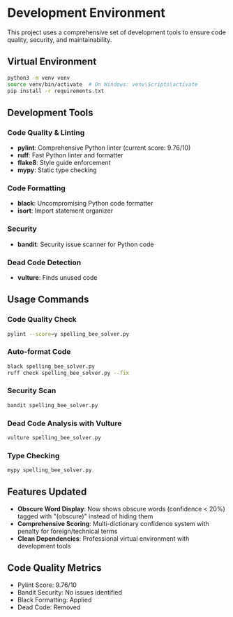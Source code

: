 # Development Environment

This project uses a comprehensive set of development tools to ensure code
quality, security, and maintainability.

## Virtual Environment

```bash
python3 -m venv venv
source venv/bin/activate  # On Windows: venv\Scripts\activate
pip install -r requirements.txt
```

## Development Tools

### Code Quality & Linting

- **pylint**: Comprehensive Python linter (current score: 9.76/10)
- **ruff**: Fast Python linter and formatter
- **flake8**: Style guide enforcement
- **mypy**: Static type checking

### Code Formatting

- **black**: Uncompromising Python code formatter
- **isort**: Import statement organizer

### Security

- **bandit**: Security issue scanner for Python code

### Dead Code Detection

- **vulture**: Finds unused code

## Usage Commands

### Code Quality Check

```bash
pylint --score=y spelling_bee_solver.py
```

### Auto-format Code

```bash
black spelling_bee_solver.py
ruff check spelling_bee_solver.py --fix
```

### Security Scan

```bash
bandit spelling_bee_solver.py
```

### Dead Code Analysis with Vulture

```bash
vulture spelling_bee_solver.py
```

### Type Checking

```bash
mypy spelling_bee_solver.py
```

## Features Updated

- **Obscure Word Display**: Now shows obscure words (confidence < 20%)
  tagged with "(obscure)" instead of hiding them
- **Comprehensive Scoring**: Multi-dictionary confidence system with penalty
  for foreign/technical terms
- **Clean Dependencies**: Professional virtual environment with development
  tools

## Code Quality Metrics

- Pylint Score: 9.76/10
- Bandit Security: No issues identified
- Black Formatting: Applied
- Dead Code: Removed
